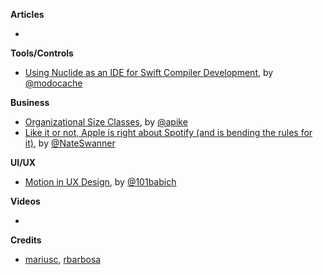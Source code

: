 
**Articles**

*


**Tools/Controls**

* [Using Nuclide as an IDE for Swift Compiler Development](http://modocache.io/using-nuclide-for-swift-compiler-development), by [@modocache](https://twitter.com/modocache)

**Business**

* [Organizational Size Classes](http://www.allenpike.com/2016/organizational-size-classes/), by [@apike](http://www.twitter.com/apike/)
* [Like it or not, Apple is right about Spotify (and is bending the rules for it)](http://thenextweb.com/apple/2016/07/03/apple-spotify-app-store-rules/), by [@NateSwanner](https://twitter.com/NateSwanner)

**UI/UX**

* [Motion in UX Design](http://babich.biz/motion-in-ux-design/), by [@101babich](https://twitter.com/101babich)

**Videos**

*

**Credits**

* [mariusc](https://github.com/mariusc), [rbarbosa](https://github.com/rbarbosa)
